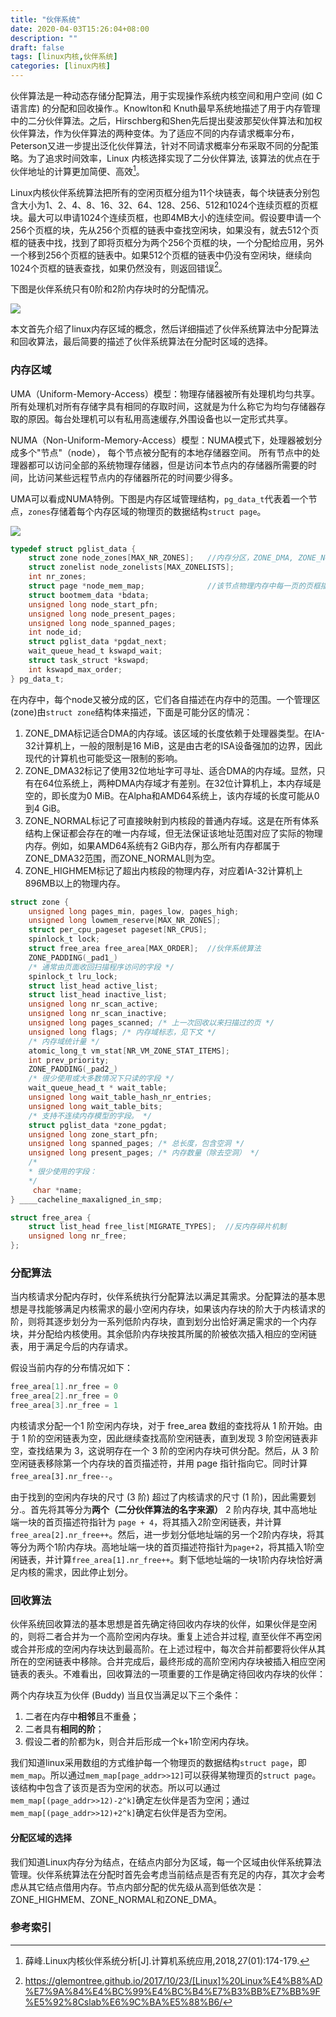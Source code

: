 ```yaml
---
title: "伙伴系统"
date: 2020-04-03T15:26:04+08:00
description: ""
draft: false
tags: [linux内核,伙伴系统]
categories: [linux内核] 
---
```


伙伴算法是一种动态存储分配算法，用于实现操作系统内核空间和用户空间 (如 C 语言库) 的分配和回收操作.。Knowlton和 Knuth最早系统地描述了用于内存管理中的二分伙伴算法。之后，Hirschberg和Shen先后提出斐波那契伙伴算法和加权伙伴算法，作为伙伴算法的两种变体。为了适应不同的内存请求概率分布，Peterson又进一步提出泛化伙伴算法，针对不同请求概率分布采取不同的分配策略。为了追求时间效率，Linux 内核选择实现了二分伙伴算法, 该算法的优点在于伙伴地址的计算更加简便、高效[^1]。

Linux内核伙伴系统算法把所有的空闲页框分组为11个块链表，每个块链表分别包含大小为1、2、4、8、16、32、64、128、256、512和1024个连续页框的页框块。最大可以申请1024个连续页框，也即4MB大小的连续空间。假设要申请一个256个页框的块，先从256个页框的链表中查找空闲块，如果没有，就去512个页框的链表中找，找到了即将页框分为两个256个页框的块，一个分配给应用，另外一个移到256个页框的链表中。如果512个页框的链表中仍没有空闲块，继续向1024个页框的链表查找，如果仍然没有，则返回错误[^2]。

下图是伙伴系统只有0阶和2阶内存块时的分配情况。

![](https://gitee.com/chengshuyi/scripts/raw/master/img/image-20200403231746644.png)

本文首先介绍了linux内存区域的概念，然后详细描述了伙伴系统算法中分配算法和回收算法，最后简要的描述了伙伴系统算法在分配时区域的选择。

### 内存区域

UMA（Uniform-Memory-Access）模型：物理存储器被所有处理机均匀共享。所有处理机对所有存储字具有相同的存取时间，这就是为什么称它为均匀存储器存取的原因。每台处理机可以有私用高速缓存,外围设备也以一定形式共享。

NUMA（Non-Uniform-Memory-Access）模型：NUMA模式下，处理器被划分成多个"节点"（node）， 每个节点被分配有的本地存储器空间。 所有节点中的处理器都可以访问全部的系统物理存储器，但是访问本节点内的存储器所需要的时间，比访问某些远程节点内的存储器所花的时间要少得多。

UMA可以看成NUMA特例。下图是内存区域管理结构，`pg_data_t`代表着一个节点，`zones`存储着每个内存区域的物理页的数据结构`struct page`。

![](https://gitee.com/chengshuyi/scripts/raw/master/img/image-20200403225121981.png)

```c
typedef struct pglist_data { 
    struct zone node_zones[MAX_NR_ZONES]; 	//内存分区，ZONE_DMA, ZONE_NORMAL, ZONE_HIGHMEM
    struct zonelist node_zonelists[MAX_ZONELISTS];
    int nr_zones; 
    struct page *node_mem_map; 				//该节点物理内存中每一页的页框描述符
    struct bootmem_data *bdata; 
    unsigned long node_start_pfn; 
    unsigned long node_present_pages;  
    unsigned long node_spanned_pages;  
    int node_id; 
    struct pglist_data *pgdat_next; 
    wait_queue_head_t kswapd_wait; 
    struct task_struct *kswapd; 
    int kswapd_max_order; 
} pg_data_t;
```

在内存中，每个node又被分成的区，它们各自描述在内存中的范围。一个管理区(zone)由`struct zone`结构体来描述，下面是可能分区的情况：

1. ZONE_DMA标记适合DMA的内存域。该区域的长度依赖于处理器类型。在IA-32计算机上，一般的限制是16 MiB，这是由古老的ISA设备强加的边界，因此现代的计算机也可能受这一限制的影响。
2. ZONE_DMA32标记了使用32位地址字可寻址、适合DMA的内存域。显然，只有在64位系统上，两种DMA内存域才有差别。在32位计算机上，本内存域是空的，即长度为0 MiB。在Alpha和AMD64系统上，该内存域的长度可能从0到4 GiB。 
3. ZONE_NORMAL标记了可直接映射到内核段的普通内存域。这是在所有体系结构上保证都会存在的唯一内存域，但无法保证该地址范围对应了实际的物理内存。例如，如果AMD64系统有2 GiB内存，那么所有内存都属于ZONE_DMA32范围，而ZONE_NORMAL则为空。
4. ZONE_HIGHMEM标记了超出内核段的物理内存，对应着IA-32计算机上896MB以上的物理内存。

```c
struct zone {
    unsigned long pages_min, pages_low, pages_high; 
    unsigned long lowmem_reserve[MAX_NR_ZONES]; 
    struct per_cpu_pageset pageset[NR_CPUS]; 
    spinlock_t lock; 
    struct free_area free_area[MAX_ORDER];	//伙伴系统算法
    ZONE_PADDING(_pad1_) 
    /* 通常由页面收回扫描程序访问的字段 */ 
    spinlock_t lru_lock; 
    struct list_head active_list; 
    struct list_head inactive_list; 
    unsigned long nr_scan_active; 
    unsigned long nr_scan_inactive; 
    unsigned long pages_scanned; /* 上一次回收以来扫描过的页 */ 
    unsigned long flags; /* 内存域标志，见下文 */ 
    /* 内存域统计量 */ 
    atomic_long_t vm_stat[NR_VM_ZONE_STAT_ITEMS]; 
    int prev_priority; 
    ZONE_PADDING(_pad2_) 
    /* 很少使用或大多数情况下只读的字段 */ 
    wait_queue_head_t * wait_table;
    unsigned long wait_table_hash_nr_entries; 
    unsigned long wait_table_bits; 
    /* 支持不连续内存模型的字段。 */ 
    struct pglist_data *zone_pgdat;
    unsigned long zone_start_pfn; 
    unsigned long spanned_pages; /* 总长度，包含空洞 */ 
    unsigned long present_pages; /* 内存数量（除去空洞） */ 
    /* 
    * 很少使用的字段：
    */ 
     char *name;
} ____cacheline_maxaligned_in_smp;

struct free_area { 
	struct list_head free_list[MIGRATE_TYPES]; 	//反内存碎片机制
	unsigned long nr_free; 						
};
```

### 分配算法

当内核请求分配内存时，伙伴系统执行分配算法以满足其需求。分配算法的基本思想是寻找能够满足内核需求的最小空闲内存块，如果该内存块的阶大于内核请求的阶，则将其逐步划分为一系列低阶内存块，直到划分出恰好满足需求的一个内存块，并分配给内核使用。其余低阶内存块按其所属的阶被依次插入相应的空闲链表，用于满足今后的内存请求。

假设当前内存的分布情况如下：

```c
free_area[1].nr_free = 0
free_area[2].nr_free = 0
free_area[3].nr_free = 1
```

内核请求分配一个1 阶空闲内存块，对于 free_area 数组的查找将从 1 阶开始。由于 1 阶的空闲链表为空，因此继续查找高阶空闲链表，直到发现 3 阶空闲链表非空，查找结果为 3，这说明存在一个 3 阶的空闲内存块可供分配。然后，从 3 阶空闲链表移除第一个内存块的首页描述符，并用 page 指针指向它。同时计算 `free_area[3].nr_free--`。

由于找到的空闲内存块的尺寸 (3 阶) 超过了内核请求的尺寸 (1 阶)，因此需要划分.。首先将其等分为**两个（二分伙伴算法的名字来源）** 2 阶内存块, 其中高地址端一块的首页描述符指针为 `page + 4`，将其插入2阶空闲链表，并计算`free_area[2].nr_free++`。然后，进一步划分低地址端的另一个2阶内存块，将其等分为两个1阶内存块。高地址端一块的首页描述符指针为`page+2`，将其插入1阶空闲链表，并计算`free_area[1].nr_free++`。剩下低地址端的一块1阶内存块恰好满足内核的需求，因此停止划分。

### 回收算法

伙伴系统回收算法的基本思想是首先确定待回收内存块的伙伴，如果伙伴是空闲的，则将二者合并为一个高阶空闲内存块。重复上述合并过程, 直至伙伴不再空闲或合并形成的空闲内存块达到最高阶。在上述过程中，每次合并前都要将伙伴从其所在的空闲链表中移除。合并完成后，最终形成的高阶空闲内存块被插入相应空闲链表的表头。不难看出，回收算法的一项重要的工作是确定待回收内存块的伙伴：

两个内存块互为伙伴 (Buddy) 当且仅当满足以下三个条件：

1. 二者在内存中**相邻**且不重叠；
2. 二者具有**相同的阶**；
3. 假设二者的阶都为k，则合并后形成一个k+1阶空闲内存块。

我们知道linux采用数组的方式维护每一个物理页的数据结构`struct page`，即`mem_map`。所以通过`mem_map[page_addr>>12]`可以获得某物理页的`struct page`。该结构中包含了该页是否为空闲的状态。所以可以通过`mem_map[(page_addr>>12)-2^k]`确定左伙伴是否为空闲；通过`mem_map[(page_addr>>12)+2^k]`确定右伙伴是否为空闲。

#### 分配区域的选择

我们知道Linux内存分为结点，在结点内部分为区域，每一个区域由伙伴系统算法管理。伙伴系统算法在分配时首先会考虑当前结点是否有充足的内存，其次才会考虑从其它结点借用内存。节点内部分配的优先级从高到低依次是：ZONE_HIGHMEM、ZONE_NORMAL和ZONE_DMA。

### 参考索引

[^1]: 薛峰.Linux内核伙伴系统分析[J].计算机系统应用,2018,27(01):174-179.
[^2]: https://glemontree.github.io/2017/10/23/[Linux]%20Linux%E4%B8%AD%E7%9A%84%E4%BC%99%E4%BC%B4%E7%B3%BB%E7%BB%9F%E5%92%8Cslab%E6%9C%BA%E5%88%B6/